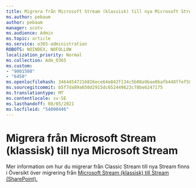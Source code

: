 ```yaml
---
title: Migrera från Microsoft Stream (klassisk) till nya Microsoft Stream
ms.author: pebaum
author: pebaum
manager: scotv
ms.audience: Admin
ms.topic: article
ms.service: o365-administration
ROBOTS: NOINDEX, NOFOLLOW
localization_priority: Normal
ms.collection: Adm_O365
ms.custom:
- "9001508"
- "6450"
ms.openlocfilehash: 34644547216826ece64e842f134c5b08a9bae0bafb448ffef589db78c3263c5a
ms.sourcegitcommit: b5f7da89a650d2915dc652449623c78be6247175
ms.translationtype: MT
ms.contentlocale: sv-SE
ms.lasthandoff: 08/05/2021
ms.locfileid: "54000446"
---
```

# <a name="migrate-from-microsoft-stream-classic-to-the-new-microsoft-stream"></a>Migrera från Microsoft Stream (klassisk) till nya Microsoft Stream

Mer information om hur du migrerar från Classic Stream till nya Stream finns i Översikt över migrering från [Microsoft Stream (klassisk) till Stream (SharePoint).](/stream/streamnew/stream-classic-to-new-migration-overview)